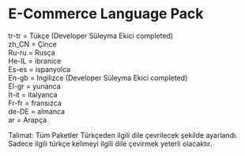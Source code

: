 # E-Commerce Language Pack<br>

tr-tr =  Tükçe (Developer Süleyma Ekici completed) <br>
zh_CN = Çince<br>
Ru-ru = Rusça<br>
He-IL = ibranice<br>
Es-es = ispanyolca<br>
En-gb = Ingilizce (Developer Süleyma Ekici completed)<br>
El-gr = yunanca<br>
İt-it = italyanca<br>
Fr-fr = fransızca<br>
de-DE = almanca<br>
ar =	Arapça<br>

Talimat: Tüm Paketler Türkçeden ilgili dile çevrilecek şekilde ayarlandı. Sadece ilgili türkçe kelimeyi ilgili dile çevirmek yeterli olacaktır.
